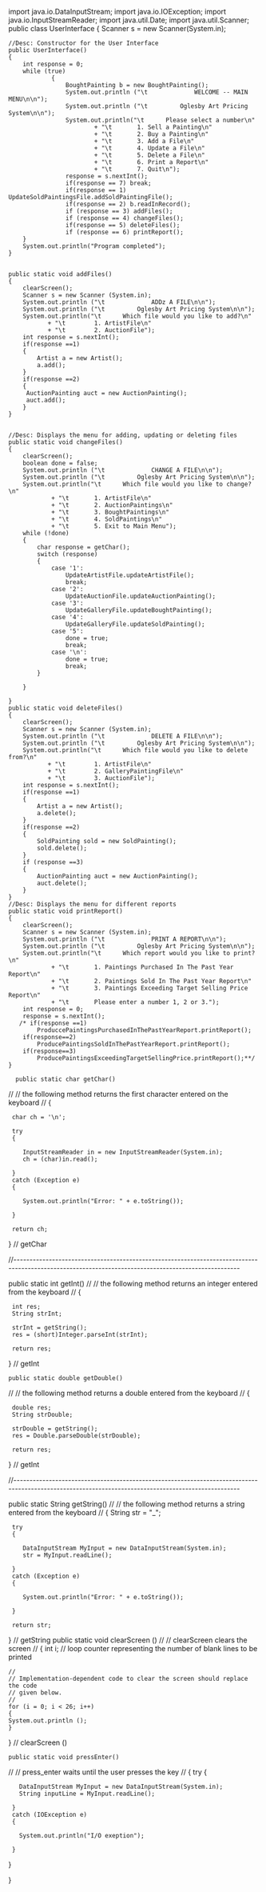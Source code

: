 import java.io.DataInputStream;
import java.io.IOException;
import java.io.InputStreamReader;
import java.util.Date;
import java.util.Scanner;
public class UserInterface 
{
    Scanner s = new Scanner(System.in);

	//Desc: Constructor for the User Interface
    public UserInterface()
	{
		int response = 0;
		while (true)
                {
                    BoughtPainting b = new BoughtPainting();
                    System.out.println ("\t             WELCOME -- MAIN MENU\n\n");
                    System.out.println ("\t         Oglesby Art Pricing System\n\n");
                    System.out.println("\t      Please select a number\n"
                            + "\t       1. Sell a Painting\n"
                            + "\t       2. Buy a Painting\n"
                            + "\t       3. Add a File\n"
                            + "\t       4. Update a File\n"
                            + "\t       5. Delete a File\n"
                            + "\t       6. Print a Report\n"
                            + "\t       7. Quit\n");
                    response = s.nextInt();
                    if(response == 7) break;
                    if(response == 1) UpdateSoldPaintingsFile.addSoldPaintingFile();
                    if(response == 2) b.readInRecord();
                    if (response == 3) addFiles();
                    if (response == 4) changeFiles();
                    if(response == 5) deleteFiles();
                    if (response == 6) printReport();
		}
		System.out.println("Program completed");
	}


    public static void addFiles()
    {
        clearScreen();
        Scanner s = new Scanner (System.in);
        System.out.println ("\t             ADDz A FILE\n\n");
        System.out.println ("\t         Oglesby Art Pricing System\n\n");
        System.out.println("\t      Which file would you like to add?\n"
               + "\t        1. ArtistFile\n"
               + "\t        2. AuctionFile");
        int response = s.nextInt();
        if(response ==1) 
        {
            Artist a = new Artist();
            a.add();
        }
        if(response ==2) 
        {
         AuctionPainting auct = new AuctionPainting();
         auct.add();
        }
    }
   

    //Desc: Displays the menu for adding, updating or deleting files
    public static void changeFiles()
    {
        clearScreen();
        boolean done = false;
        System.out.println ("\t             CHANGE A FILE\n\n");
        System.out.println ("\t         Oglesby Art Pricing System\n\n");
        System.out.println("\t      Which file would you like to change?\n"
                + "\t       1. ArtistFile\n"
                + "\t       2. AuctionPaintings\n"
                + "\t       3. BoughtPaintings\n"
                + "\t       4. SoldPaintings\n"
                + "\t       5. Exit to Main Menu");
        while (!done)
        {
            char response = getChar();
            switch (response)
            {
                case '1':
                    UpdateArtistFile.updateArtistFile();
                    break;
                case '2':
                    UpdateAuctionFile.updateAuctionPainting();
                case '3':
                    UpdateGalleryFile.updateBoughtPainting();
                case '4':
                    UpdateGalleryFile.updateSoldPainting();
                case '5':
                    done = true;
                    break;
                case '\n':
                    done = true;
                    break;
            }
            
        }

    }
    public static void deleteFiles()
    {
        clearScreen();
        Scanner s = new Scanner (System.in);
        System.out.println ("\t             DELETE A FILE\n\n");
        System.out.println ("\t         Oglesby Art Pricing System\n\n");
        System.out.println("\t      Which file would you like to delete from?\n"
               + "\t        1. ArtistFile\n"
               + "\t        2. GalleryPaintingFile\n"
               + "\t        3. AuctionFile");
        int response = s.nextInt();
        if(response ==1)
        {
            Artist a = new Artist();
            a.delete();
        }
        if(response ==2) 
        {
            SoldPainting sold = new SoldPainting();
            sold.delete();
        }
        if (response ==3)
        {
            AuctionPainting auct = new AuctionPainting();
            auct.delete();
        }
    }
    //Desc: Displays the menu for different reports
    public static void printReport()
    {
        clearScreen();
        Scanner s = new Scanner (System.in);
        System.out.println ("\t             PRINT A REPORT\n\n");
        System.out.println ("\t         Oglesby Art Pricing System\n\n");
        System.out.println("\t      Which report would you like to print? \n"
                + "\t       1. Paintings Purchased In The Past Year Report\n"
                + "\t       2. Paintings Sold In The Past Year Report\n"
                + "\t       3. Paintings Exceeding Target Selling Price Report\n"
                + "\t       Please enter a number 1, 2 or 3.");
        int response = 0;
        response = s.nextInt();
       /* if(response ==1)
            ProduccePaintingsPurchasedInThePastYearReport.printReport();
        if(response==2)
            ProducePaintingsSoldInThePastYearReport.printReport();
        if(response==3)
            ProducePaintingsExceedingTargetSellingPrice.printReport();**/
    }
    
      public static char getChar()
  //
  // the following method returns the first character entered on the keyboard
  //
  {

     char ch = '\n';

     try
     {

        InputStreamReader in = new InputStreamReader(System.in);
        ch = (char)in.read();

     }
     catch (Exception e)
     {

        System.out.println("Error: " + e.toString());

     }

     return ch;

  }  // getChar

//----------------------------------------------------------------------------------------------------------------------------------------------------

  public static int getInt()
  //
  // the following method returns an integer entered from the keyboard
  //
  {

     int res;
     String strInt;

     strInt = getString();
     res = (short)Integer.parseInt(strInt);

     return res;

  } // getInt
  
  
    public static double getDouble()
  //
  // the following method returns a double entered from the keyboard
  //
  {

     double res;
     String strDouble;

     strDouble = getString();
     res = Double.parseDouble(strDouble);

     return res;

  } // getInt

//----------------------------------------------------------------------------------------------------------------------------------------------------

  public static String getString()
  //
  // the following method returns a string entered from the keyboard
  //
  {
     String str = "_";

     try
     {

        DataInputStream MyInput = new DataInputStream(System.in);
        str = MyInput.readLine();

     }
     catch (Exception e)
     {

        System.out.println("Error: " + e.toString());

     }

     return str;

  }  // getString
  public static void clearScreen ()
  //
  // clearScreen clears the screen
  //
  {
    int	i;		// loop counter representing the number of blank lines to be printed

    //
    // Implementation-dependent code to clear the screen should replace the code
    // given below.
    //
    for (i = 0; i < 26; i++)
    {
	System.out.println ();
    }

  }  // clearScreen ()
  
    public static void pressEnter()
  //
  // press_enter waits until the user presses the <enter> key
  //
  {
     try
     {

       DataInputStream MyInput = new DataInputStream(System.in);
       String inputLine = MyInput.readLine();

     }
     catch (IOException e)
     {

       System.out.println("I/O exeption");

     }

  }
  
}
